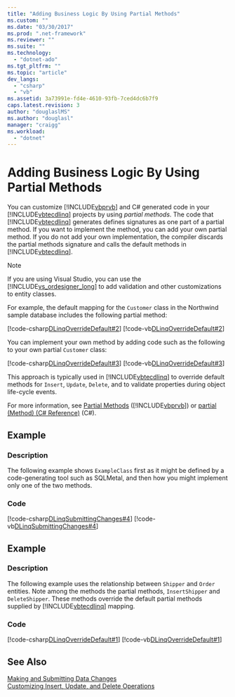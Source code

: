 ```yaml
---
title: "Adding Business Logic By Using Partial Methods"
ms.custom: ""
ms.date: "03/30/2017"
ms.prod: ".net-framework"
ms.reviewer: ""
ms.suite: ""
ms.technology: 
  - "dotnet-ado"
ms.tgt_pltfrm: ""
ms.topic: "article"
dev_langs: 
  - "csharp"
  - "vb"
ms.assetid: 3a73991e-fd4e-4610-93fb-7ced4dc6b7f9
caps.latest.revision: 3
author: "douglaslMS"
ms.author: "douglasl"
manager: "craigg"
ms.workload: 
  - "dotnet"
---
```

# Adding Business Logic By Using Partial Methods
You can customize [!INCLUDE[vbprvb](../../../../../../includes/vbprvb-md.md)] and C# generated code in your [!INCLUDE[vbtecdlinq](../../../../../../includes/vbtecdlinq-md.md)] projects by using *partial methods*. The code that [!INCLUDE[vbtecdlinq](../../../../../../includes/vbtecdlinq-md.md)] generates defines signatures as one part of a partial method. If you want to implement the method, you can add your own partial method. If you do not add your own implementation, the compiler discards the partial methods signature and calls the default methods in [!INCLUDE[vbtecdlinq](../../../../../../includes/vbtecdlinq-md.md)].  
  
> [!NOTE]
>  If you are using Visual Studio, you can use the [!INCLUDE[vs_ordesigner_long](../../../../../../includes/vs-ordesigner-long-md.md)] to add validation and other customizations to entity classes.  
  
 For example, the default mapping for the `Customer` class in the Northwind sample database includes the following partial method:  
  
 [!code-csharp[DLinqOverrideDefault#2](../../../../../../samples/snippets/csharp/VS_Snippets_Data/DLinqOverrideDefault/cs/northwind.cs#2)]
 [!code-vb[DLinqOverrideDefault#2](../../../../../../samples/snippets/visualbasic/VS_Snippets_Data/DLinqOverrideDefault/vb/northwind.vb#2)]  
  
 You can implement your own method by adding code such as the following to your own partial `Customer` class:  
  
 [!code-csharp[DLinqOverrideDefault#3](../../../../../../samples/snippets/csharp/VS_Snippets_Data/DLinqOverrideDefault/cs/Program.cs#3)]
 [!code-vb[DLinqOverrideDefault#3](../../../../../../samples/snippets/visualbasic/VS_Snippets_Data/DLinqOverrideDefault/vb/Module1.vb#3)]  
  
 This approach is typically used in [!INCLUDE[vbtecdlinq](../../../../../../includes/vbtecdlinq-md.md)] to override default methods for `Insert`, `Update`, `Delete`, and to validate properties during object life-cycle events.  
  
 For more information, see [Partial Methods](~/docs/visual-basic/programming-guide/language-features/procedures/partial-methods.md) ([!INCLUDE[vbprvb](../../../../../../includes/vbprvb-md.md)]) or [partial (Method) (C# Reference)](~/docs/csharp/language-reference/keywords/partial-method.md) (C#).  
  
## Example  
  
### Description  
 The following example shows `ExampleClass` first as it might be defined by a code-generating tool such as SQLMetal, and then how you might implement only one of the two methods.  
  
### Code  
 [!code-csharp[DLinqSubmittingChanges#4](../../../../../../samples/snippets/csharp/VS_Snippets_Data/DLinqSubmittingChanges/cs/Program.cs#4)]
 [!code-vb[DLinqSubmittingChanges#4](../../../../../../samples/snippets/visualbasic/VS_Snippets_Data/DLinqSubmittingChanges/vb/Module1.vb#4)]  
  
## Example  
  
### Description  
 The following example uses the relationship between `Shipper` and `Order` entities. Note among the methods the partial methods, `InsertShipper` and `DeleteShipper`. These methods override the default partial methods supplied by [!INCLUDE[vbtecdlinq](../../../../../../includes/vbtecdlinq-md.md)] mapping.  
  
### Code  
 [!code-csharp[DLinqOverrideDefault#1](../../../../../../samples/snippets/csharp/VS_Snippets_Data/DLinqOverrideDefault/cs/northwind.cs#1)]
 [!code-vb[DLinqOverrideDefault#1](../../../../../../samples/snippets/visualbasic/VS_Snippets_Data/DLinqOverrideDefault/vb/northwind.vb#1)]  
  
## See Also  
 [Making and Submitting Data Changes](../../../../../../docs/framework/data/adonet/sql/linq/making-and-submitting-data-changes.md)  
 [Customizing Insert, Update, and Delete Operations](../../../../../../docs/framework/data/adonet/sql/linq/customizing-insert-update-and-delete-operations.md)
